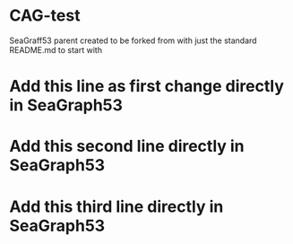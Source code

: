 # CAG-test
SeaGraff53 parent created to be forked from with just the standard README.md to start with
# Add this line as first change directly in SeaGraph53
# Add this second line directly in SeaGraph53
# Add this third line directly in SeaGraph53
